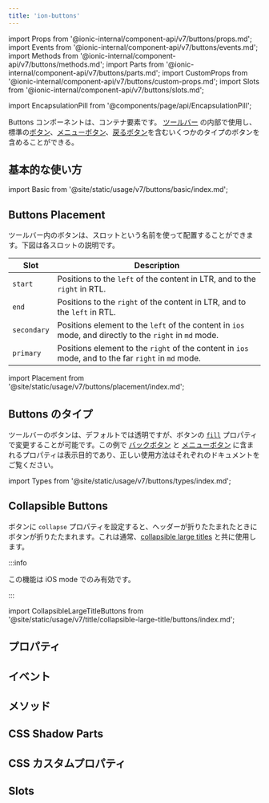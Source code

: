 ```yaml
---
title: 'ion-buttons'
---
```


import Props from '@ionic-internal/component-api/v7/buttons/props.md';
import Events from '@ionic-internal/component-api/v7/buttons/events.md';
import Methods from '@ionic-internal/component-api/v7/buttons/methods.md';
import Parts from '@ionic-internal/component-api/v7/buttons/parts.md';
import CustomProps from '@ionic-internal/component-api/v7/buttons/custom-props.md';
import Slots from '@ionic-internal/component-api/v7/buttons/slots.md';

<head>
  <title>ion-buttons: Toolbar Element with Named Slots for Buttons</title>
  <meta
    name="description"
    content="Buttonsコンポーネントは、コンテナ要素です。ツールバーに配置されるボタンはion-buttons要素の中にあるべきで、名前付きスロットを使って配置することができます。"
  />
</head>

import EncapsulationPill from '@components/page/api/EncapsulationPill';

<EncapsulationPill type="scoped" />

Buttons コンポーネントは、コンテナ要素です。 [ツールバー](./toolbar) の内部で使用し、標準の[ボタン](./button)、[メニューボタン](./menu-button)、[戻るボタン](./back-button)を含むいくつかのタイプのボタンを含めることができる。

## 基本的な使い方

import Basic from '@site/static/usage/v7/buttons/basic/index.md';

<Basic />

## Buttons Placement

ツールバー内のボタンは、スロットという名前を使って配置することができます。下図は各スロットの説明です。

| Slot        | Description                                                                                             |
| ----------- | ------------------------------------------------------------------------------------------------------- |
| `start`     | Positions to the `left` of the content in LTR, and to the `right` in RTL.                               |
| `end`       | Positions to the `right` of the content in LTR, and to the `left` in RTL.                               |
| `secondary` | Positions element to the `left` of the content in `ios` mode, and directly to the `right` in `md` mode. |
| `primary`   | Positions element to the `right` of the content in `ios` mode, and to the far `right` in `md` mode.     |

import Placement from '@site/static/usage/v7/buttons/placement/index.md';

<Placement />

## Buttons のタイプ

ツールバーのボタンは、デフォルトでは透明ですが、ボタンの [`fill`](./button#fill) プロパティで変更することが可能です。この例で [バックボタン](./back-button) と [メニューボタン](./menu-button) に含まれるプロパティは表示目的であり、正しい使用方法はそれぞれのドキュメントをご覧ください。

import Types from '@site/static/usage/v7/buttons/types/index.md';

<Types />

## Collapsible Buttons

ボタンに `collapse` プロパティを設定すると、ヘッダーが折りたたまれたときにボタンが折りたたまれます。これは通常、[collapsible large titles](./title#collapsible-large-titles) と共に使用します。

:::info

この機能は iOS mode でのみ有効です。

:::

<!-- Reuse the playground from the Title directory -->

import CollapsibleLargeTitleButtons from '@site/static/usage/v7/title/collapsible-large-title/buttons/index.md';

<CollapsibleLargeTitleButtons />

## プロパティ

<Props />

## イベント

<Events />

## メソッド

<Methods />

## CSS Shadow Parts

<Parts />

## CSS カスタムプロパティ

<CustomProps />

## Slots

<Slots />
